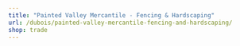 ```yaml
---
title: "Painted Valley Mercantile - Fencing & Hardscaping"
url: /dubois/painted-valley-mercantile-fencing-and-hardscaping/
shop: trade
---
```

